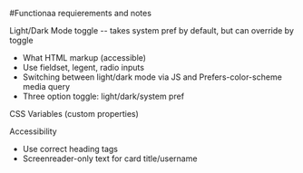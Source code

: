 #Functionaa requierements and notes

Light/Dark Mode toggle -- takes system pref by default, but can override by toggle

- What HTML markup (accessible)
- Use fieldset, legent, radio inputs
- Switching between light/dark mode via JS and Prefers-color-scheme media query
- Three option toggle: light/dark/system pref

CSS Variables (custom properties)

Accessibility 

- Use correct heading tags
- Screenreader-only text for card title/username
